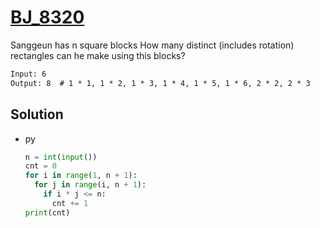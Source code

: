 # [BJ_8320](https://acmicpc.net/problem/8320)

Sanggeun has n square blocks
How many distinct (includes rotation) rectangles can he make using this blocks?

```txt
Input: 6
Output: 8  # 1 * 1, 1 * 2, 1 * 3, 1 * 4, 1 * 5, 1 * 6, 2 * 2, 2 * 3
```

## Solution

* py

  ```py
  n = int(input())
  cnt = 0
  for i in range(1, n + 1):
    for j in range(i, n + 1):
      if i * j <= n:
        cnt += 1
  print(cnt)
  ```
